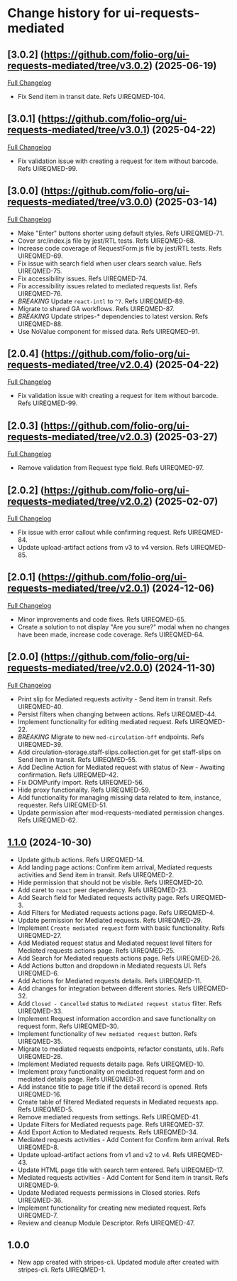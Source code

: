 # Change history for ui-requests-mediated

## [3.0.2] (https://github.com/folio-org/ui-requests-mediated/tree/v3.0.2) (2025-06-19)
[Full Changelog](https://github.com/folio-org/ui-requests-mediated/compare/v3.0.1...v3.0.2)

* Fix Send item in transit date. Refs UIREQMED-104.

## [3.0.1] (https://github.com/folio-org/ui-requests-mediated/tree/v3.0.1) (2025-04-22)
[Full Changelog](https://github.com/folio-org/ui-requests-mediated/compare/v3.0.0...v3.0.1)

* Fix validation issue with creating a request for item without barcode. Refs UIREQMED-99.

## [3.0.0] (https://github.com/folio-org/ui-requests-mediated/tree/v3.0.0) (2025-03-14)
[Full Changelog](https://github.com/folio-org/ui-requests-mediated/compare/v2.0.2...v3.0.0)

* Make "Enter" buttons shorter using default styles. Refs UIREQMED-71.
* Cover src/index.js file by jest/RTL tests. Refs UIREQMED-68.
* Increase code coverage of RequestForm.js file by jest/RTL tests. Refs UIREQMED-69.
* Fix issue with search field when user clears search value. Refs UIREQMED-75.
* Fix accessibility issues. Refs UIREQMED-74.
* Fix accessibility issues related to mediated requests list. Refs UIREQMED-76.
* *BREAKING* Update `react-intl` to `^7`. Refs UIREQMED-89.
* Migrate to shared GA workflows. Refs UIREQMED-87.
* *BREAKING* Update stripes-* dependencies to latest version. Refs UIREQMED-88.
* Use NoValue component for missed data. Refs UIREQMED-91.

## [2.0.4] (https://github.com/folio-org/ui-requests-mediated/tree/v2.0.4) (2025-04-22)
[Full Changelog](https://github.com/folio-org/ui-requests-mediated/compare/v2.0.3...v2.0.4)
* Fix validation issue with creating a request for item without barcode. Refs UIREQMED-99.

## [2.0.3] (https://github.com/folio-org/ui-requests-mediated/tree/v2.0.3) (2025-03-27)
[Full Changelog](https://github.com/folio-org/ui-requests-mediated/compare/v2.0.2...v2.0.3)
* Remove validation from Request type field. Refs UIREQMED-97.

## [2.0.2] (https://github.com/folio-org/ui-requests-mediated/tree/v2.0.2) (2025-02-07)
[Full Changelog](https://github.com/folio-org/ui-requests-mediated/compare/v2.0.1...v2.0.2)

* Fix issue with error callout while confirming request. Refs UIREQMED-84.
* Update upload-artifact actions from v3 to v4 version. Refs UIREQMED-85.

## [2.0.1] (https://github.com/folio-org/ui-requests-mediated/tree/v2.0.1) (2024-12-06)
[Full Changelog](https://github.com/folio-org/ui-requests-mediated/compare/v2.0.0...v2.0.1)

* Minor improvements and code fixes. Refs UIREQMED-65.
* Create a solution to not display "Are you sure?" modal when no changes have been made, increase code coverage. Refs UIREQMED-64.

## [2.0.0] (https://github.com/folio-org/ui-requests-mediated/tree/v2.0.0) (2024-11-30)
[Full Changelog](https://github.com/folio-org/ui-requests-mediated/compare/v1.1.0...v2.0.0)

* Print slip for Mediated requests activity - Send item in transit. Refs UIREQMED-40.
* Persist filters when changing between actions. Refs UIREQMED-44.
* Implement functionality for editing mediated request. Refs UIREQMED-22.
* *BREAKING* Migrate to new `mod-circulation-bff` endpoints. Refs UIREQMED-39.
* Add circulation-storage.staff-slips.collection.get for get staff-slips on Send item in transit. Refs UIREQMED-55.
* Add Decline Action for Mediated request with status of New - Awaiting confirmation. Refs UIREQMED-42.
* Fix DOMPurify import. Refs UIREQMED-56.
* Hide proxy functionality. Refs UIREQMED-59.
* Add functionality for managing missing data related to item, instance, requester. Refs UIREQMED-51.
* Update permission after mod-requests-mediated permission changes. Refs UIREQMED-62.

## [1.1.0](https://github.com/folio-org/ui-requests-mediated/tree/v1.1.0) (2024-10-30)

* Update github actions. Refs UIREQMED-14.
* Add landing page actions: Confirm item arrival, Mediated requests activities and Send item in transit. Refs UIREQMED-2.
* Hide permission that should not be visible. Refs UIREQMED-20.
* Add caret to `react` peer dependency. Refs UIREQMED-23.
* Add Search field for Mediated requests activity page. Refs UIREQMED-3.
* Add Filters for Mediated requests actions page. Refs UIREQMED-4.
* Update permission for Mediated requests. Refs UIREQMED-29.
* Implement `Create mediated request` form with basic functionality. Refs UIREQMED-27.
* Add Mediated request status and Mediated request level filters for Mediated requests actions page. Refs UIREQMED-25.
* Add Search for Mediated requests actions page. Refs UIREQMED-26.
* Add Actions button and dropdown in Mediated requests UI. Refs UIREQMED-6.
* Add Actions for Mediated requests details. Refs UIREQMED-11.
* Add changes for integration between different stories. Refs UIREQMED-32.
* Add `Closed - Cancelled` status to `Mediated request status` filter. Refs UIREQMED-33.
* Implement Request information accordion and save functionality on request form. Refs UIREQMED-30.
* Implement functionality of `New mediated request` button. Refs UIREQMED-35.
* Migrate to mediated requests endpoints, refactor constants, utils. Refs UIREQMED-28.
* Implement Mediated requests details page. Refs UIREQMED-10.
* Implement proxy functionality on mediated request form and on mediated details page. Refs UIREQMED-31.
* Add instance title to page title if the detail record is opened. Refs UIREQMED-16.
* Create table of filtered Mediated requests in Mediated requests app. Refs UIREQMED-5.
* Remove mediated requests from settings. Refs UIREQMED-41.
* Update Filters for Mediated requests page. Refs UIREQMED-37.
* Add Export Action to Mediated requests. Refs UIREQMED-34.
* Mediated requests activities - Add Content for Confirm item arrival. Refs UIREQMED-8.
* Update upload-artifact actions from v1 and v2 to v4. Refs UIREQMED-43.
* Update HTML page title with search term entered. Refs UIREQMED-17.
* Mediated requests activities - Add Content for Send item in transit. Refs UIREQMED-9.
* Update Mediated requests permissions in Closed stories. Refs UIREQMED-36.
* Implement functionality for creating new mediated request. Refs UIREQMED-7.
* Review and cleanup Module Descriptor. Refs UIREQMED-47.

## 1.0.0

* New app created with stripes-cli. Updated module after created with stripes-cli. Refs UIREQMED-1.
